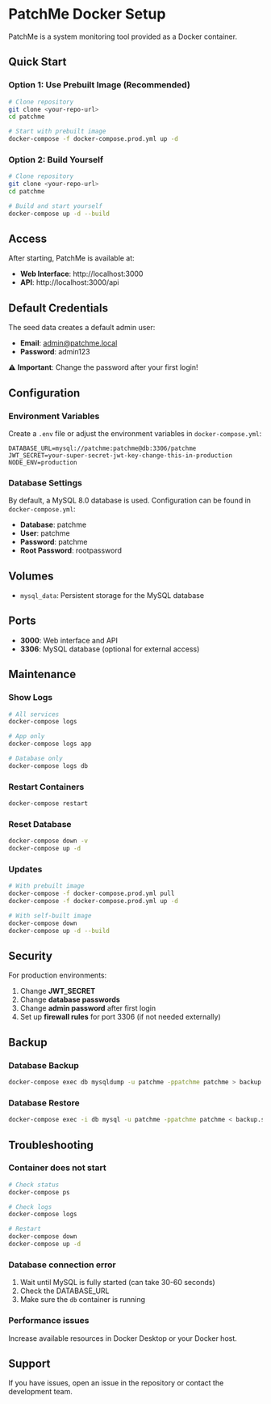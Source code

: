 # PatchMe Docker Setup

PatchMe is a system monitoring tool provided as a Docker container.

## Quick Start

### Option 1: Use Prebuilt Image (Recommended)

```bash
# Clone repository
git clone <your-repo-url>
cd patchme

# Start with prebuilt image
docker-compose -f docker-compose.prod.yml up -d
```

### Option 2: Build Yourself

```bash
# Clone repository
git clone <your-repo-url>
cd patchme

# Build and start yourself
docker-compose up -d --build
```

## Access

After starting, PatchMe is available at:
- **Web Interface**: http://localhost:3000
- **API**: http://localhost:3000/api

## Default Credentials

The seed data creates a default admin user:
- **Email**: admin@patchme.local
- **Password**: admin123

⚠️ **Important**: Change the password after your first login!

## Configuration

### Environment Variables

Create a `.env` file or adjust the environment variables in `docker-compose.yml`:

```env
DATABASE_URL=mysql://patchme:patchme@db:3306/patchme
JWT_SECRET=your-super-secret-jwt-key-change-this-in-production
NODE_ENV=production
```

### Database Settings

By default, a MySQL 8.0 database is used. Configuration can be found in `docker-compose.yml`:

- **Database**: patchme
- **User**: patchme
- **Password**: patchme
- **Root Password**: rootpassword

## Volumes

- `mysql_data`: Persistent storage for the MySQL database

## Ports

- **3000**: Web interface and API
- **3306**: MySQL database (optional for external access)

## Maintenance

### Show Logs

```bash
# All services
docker-compose logs

# App only
docker-compose logs app

# Database only
docker-compose logs db
```

### Restart Containers

```bash
docker-compose restart
```

### Reset Database

```bash
docker-compose down -v
docker-compose up -d
```

### Updates

```bash
# With prebuilt image
docker-compose -f docker-compose.prod.yml pull
docker-compose -f docker-compose.prod.yml up -d

# With self-built image
docker-compose down
docker-compose up -d --build
```

## Security

For production environments:

1. Change **JWT_SECRET**
2. Change **database passwords**
3. Change **admin password** after first login
4. Set up **firewall rules** for port 3306 (if not needed externally)

## Backup

### Database Backup

```bash
docker-compose exec db mysqldump -u patchme -ppatchme patchme > backup.sql
```

### Database Restore

```bash
docker-compose exec -i db mysql -u patchme -ppatchme patchme < backup.sql
```

## Troubleshooting

### Container does not start

```bash
# Check status
docker-compose ps

# Check logs
docker-compose logs

# Restart
docker-compose down
docker-compose up -d
```

### Database connection error

1. Wait until MySQL is fully started (can take 30-60 seconds)
2. Check the DATABASE_URL
3. Make sure the `db` container is running

### Performance issues

Increase available resources in Docker Desktop or your Docker host.

## Support

If you have issues, open an issue in the repository or contact the development team.